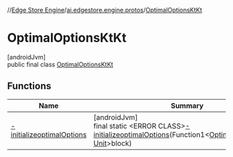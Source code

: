 //[Edge Store Engine](../../../index.md)/[ai.edgestore.engine.protos](../index.md)/[OptimalOptionsKtKt](index.md)

# OptimalOptionsKtKt

[androidJvm]\
public final class [OptimalOptionsKtKt](index.md)

## Functions

| Name | Summary |
|---|---|
| [-initializeoptimalOptions](-initializeoptimal-options.md) | [androidJvm]<br>final static &lt;ERROR CLASS&gt;[-initializeoptimalOptions](-initializeoptimal-options.md)(Function1&lt;[OptimalOptionsKt.Dsl](../-optimal-options-kt/-dsl/index.md), [Unit](https://kotlinlang.org/api/latest/jvm/stdlib/kotlin/-unit/index.html)&gt;block) |

